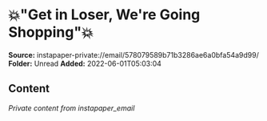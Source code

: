 # 💥"Get in Loser, We're Going Shopping"💥

**Source:** instapaper-private://email/578079589b71b3286ae6a0bfa54a9d99/
**Folder:** Unread
**Added:** 2022-06-01T05:03:04




## Content
*Private content from instapaper_email*
